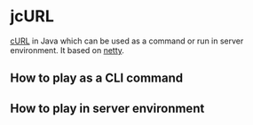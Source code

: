 # jcURL
[cURL](https://github.com/bagder/curl) in Java which can be used as
   a command or run in server environment. It based on [netty](https://github.com/netty/netty).

## How to play as a CLI command

## How to play in server environment



